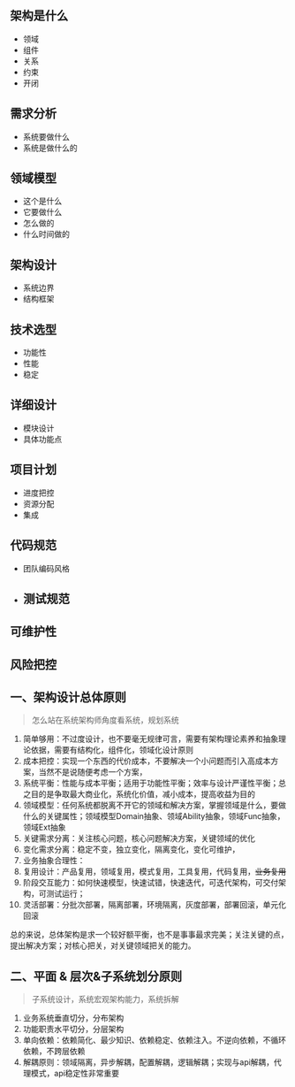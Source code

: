 ## 架构是什么

* 领域
* 组件
* 关系
* 约束
* 开闭

## 需求分析

* 系统要做什么
* 系统是做什么的

## 领域模型

* 这个是什么
* 它要做什么
* 怎么做的
* 什么时间做的

## 架构设计

* 系统边界
* 结构框架

## 技术选型

* 功能性
* 性能
* 稳定

## 详细设计

* 模块设计
* 具体功能点

## 项目计划

* 进度把控
* 资源分配
* 集成

## 代码规范

* 团队编码风格
* ## 测试规范

## 可维护性

## 风险把控

## 一、架构设计总体原则

> 怎么站在系统架构师角度看系统，规划系统

1. 简单够用：不过度设计，也不要毫无规律可言，需要有架构理论素养和抽象理论依据，需要有结构化，组件化，领域化设计原则
2. 成本把控：实现一个东西的代价成本，不要解决一个小问题而引入高成本方案，当然不是说随便考虑一个方案，
3. 系统平衡：性能与成本平衡；适用于功能性平衡；效率与设计严谨性平衡；总之目的是争取最大商业化，系统化价值，减小成本，提高收益为目的
4. 领域模型：任何系统都脱离不开它的领域和解决方案，掌握领域是什么，要做什么的关键属性；领域模型Domain抽象、领域Ability抽象，领域Func抽象，领域Ext抽象
5. 关键需求分离：关注核心问题，核心问题解决方案，关键领域的优化
6. 变化需求分离：稳定不变，独立变化，隔离变化，变化可维护，
7. 业务抽象合理性：
8. 复用设计：产品复用，领域复用，模式复用，工具复用，代码复用，~~业务复用~~
9. 阶段交互能力：如何快速模型，快速试错，快速迭代，可迭代架构，可交付架构，可测试运行；
10. 灵活部署：分批次部署，隔离部署，环境隔离，灰度部署，部署回滚，单元化回滚

总的来说，总体架构是求一个较好额平衡，也不是事事最求完美；关注关键的点，提出解决方案；对核心把关，对关键领域把关的能力。

## 二、平面 & 层次&子系统划分原则

> 子系统设计，系统宏观架构能力，系统拆解

1. 业务系统垂直切分，分布架构
2. 功能职责水平切分，分层架构
3. 单向依赖：依赖简化、最少知识、依赖稳定、依赖注入。不逆向依赖，不循环依赖，不跨层依赖
4. 解耦原则：领域隔离，异步解耦，配置解耦，逻辑解耦；实现与api解耦，代理模式，api稳定性非常重要



